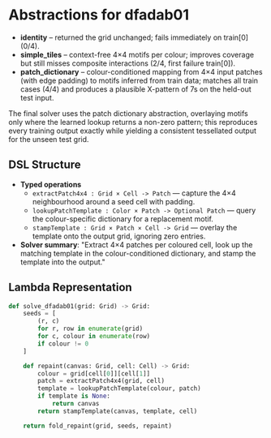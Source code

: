 # Abstractions for dfadab01

- **identity** – returned the grid unchanged; fails immediately on train[0] (0/4).
- **simple_tiles** – context-free 4×4 motifs per colour; improves coverage but still misses composite interactions (2/4, first failure train[0]).
- **patch_dictionary** – colour-conditioned mapping from 4×4 input patches (with edge padding) to motifs inferred from train data; matches all train cases (4/4) and produces a plausible X-pattern of 7s on the held-out test input.

The final solver uses the patch dictionary abstraction, overlaying motifs only where the learned lookup returns a non-zero pattern; this reproduces every training output exactly while yielding a consistent tessellated output for the unseen test grid.

## DSL Structure
- **Typed operations**
  - `extractPatch4x4 : Grid × Cell -> Patch` — capture the 4×4 neighbourhood around a seed cell with padding.
  - `lookupPatchTemplate : Color × Patch -> Optional Patch` — query the colour-specific dictionary for a replacement motif.
  - `stampTemplate : Grid × Patch × Cell -> Grid` — overlay the template onto the output grid, ignoring zero entries.
- **Solver summary**: "Extract 4×4 patches per coloured cell, look up the matching template in the colour-conditioned dictionary, and stamp the template into the output."

## Lambda Representation

```python
def solve_dfadab01(grid: Grid) -> Grid:
    seeds = [
        (r, c)
        for r, row in enumerate(grid)
        for c, colour in enumerate(row)
        if colour != 0
    ]

    def repaint(canvas: Grid, cell: Cell) -> Grid:
        colour = grid[cell[0]][cell[1]]
        patch = extractPatch4x4(grid, cell)
        template = lookupPatchTemplate(colour, patch)
        if template is None:
            return canvas
        return stampTemplate(canvas, template, cell)

    return fold_repaint(grid, seeds, repaint)
```

